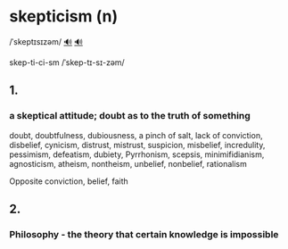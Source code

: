 # skepticism (n)

/ˈskeptɪsɪzəm/ [🔊](https://www.oxfordlearnersdictionaries.com/media/english/uk_pron/s/sce/scept/scepticism__gb_1.mp3) [🔊](https://www.oxfordlearnersdictionaries.com/media/english/us_pron/s/sce/scept/scepticism__us_1.mp3)

skep-ti-ci-sm /ˈskep-tɪ-sɪ-zəm/

## 1.

### a skeptical attitude; doubt as to the truth of something

doubt, doubtfulness, dubiousness, a pinch of salt, lack of conviction, disbelief, cynicism, distrust, mistrust, suspicion, misbelief, incredulity, pessimism, defeatism, dubiety, Pyrrhonism, scepsis, minimifidianism, agnosticism, atheism, nontheism, unbelief, nonbelief, rationalism

Opposite conviction, belief, faith

## 2.

### Philosophy - the theory that certain knowledge is impossible